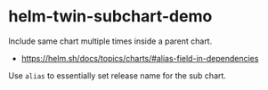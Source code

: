 # helm-twin-subchart-demo

Include same chart multiple times inside a parent chart.

- https://helm.sh/docs/topics/charts/#alias-field-in-dependencies

Use `alias` to essentially set release name for the sub chart.
